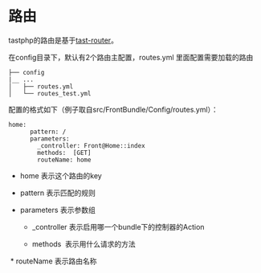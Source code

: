 # **路由**

tastphp的路由是基于[tast-router](https://github.com/xujiajun/tast-router)。

在config目录下，默认有2个路由主配置，routes.yml 里面配置需要加载的路由

```
├── config
|__ ...
│   ├── routes.yml
│   └── routes_test.yml
```

配置的格式如下（例子取自src/FrontBundle/Config/routes.yml）：

```
home:
      pattern: /
      parameters:
        _controller: Front@Home::index
        methods:  [GET]
        routeName: home
```

* home 表示这个路由的key

* pattern 表示匹配的规则

* parameters 表示参数组

  * _controller 表示启用哪一个bundle下的控制器的Action
  
  * methods  表示用什么请求的方法
  
  * routeName 表示路由名称



